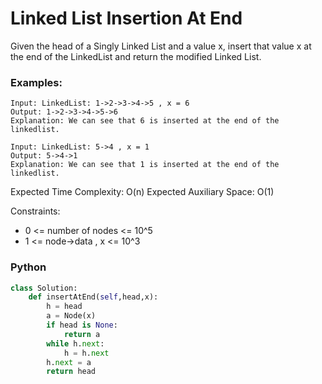 # Linked List Insertion At End

Given the head of a Singly Linked List and a value x, insert that value x at the end of the LinkedList and return the modified Linked List.

### Examples:
```
Input: LinkedList: 1->2->3->4->5 , x = 6
Output: 1->2->3->4->5->6
Explanation: We can see that 6 is inserted at the end of the linkedlist.
```
```
Input: LinkedList: 5->4 , x = 1
Output: 5->4->1
Explanation: We can see that 1 is inserted at the end of the linkedlist.
```

Expected Time Complexity: O(n)
Expected Auxiliary Space: O(1)

Constraints:
 - 0 <= number of nodes <= 10^5
 - 1 <= node->data , x <= 10^3

### Python
```py
class Solution:
    def insertAtEnd(self,head,x):
        h = head
        a = Node(x)
        if head is None:
            return a
        while h.next:
            h = h.next
        h.next = a
        return head
```
